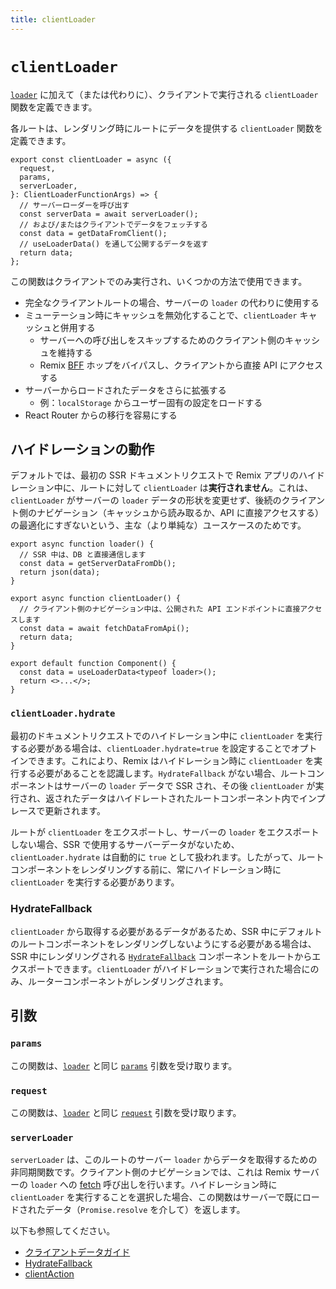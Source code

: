 ```yaml
---
title: clientLoader
---
```


# `clientLoader`

[`loader`][loader] に加えて（または代わりに）、クライアントで実行される `clientLoader` 関数を定義できます。

各ルートは、レンダリング時にルートにデータを提供する `clientLoader` 関数を定義できます。

```tsx
export const clientLoader = async ({
  request,
  params,
  serverLoader,
}: ClientLoaderFunctionArgs) => {
  // サーバーローダーを呼び出す
  const serverData = await serverLoader();
  // および/またはクライアントでデータをフェッチする
  const data = getDataFromClient();
  // useLoaderData() を通して公開するデータを返す
  return data;
};
```

この関数はクライアントでのみ実行され、いくつかの方法で使用できます。

- 完全なクライアントルートの場合、サーバーの `loader` の代わりに使用する
- ミューテーション時にキャッシュを無効化することで、`clientLoader` キャッシュと併用する
  - サーバーへの呼び出しをスキップするためのクライアント側のキャッシュを維持する
  - Remix [BFF][bff] ホップをバイパスし、クライアントから直接 API にアクセスする
- サーバーからロードされたデータをさらに拡張する
  - 例：`localStorage` からユーザー固有の設定をロードする
- React Router からの移行を容易にする

## ハイドレーションの動作

デフォルトでは、最初の SSR ドキュメントリクエストで Remix アプリのハイドレーション中に、ルートに対して `clientLoader` は**実行されません**。これは、`clientLoader` がサーバーの `loader` データの形状を変更せず、後続のクライアント側のナビゲーション（キャッシュから読み取るか、API に直接アクセスする）の最適化にすぎないという、主な（より単純な）ユースケースのためです。

```tsx
export async function loader() {
  // SSR 中は、DB と直接通信します
  const data = getServerDataFromDb();
  return json(data);
}

export async function clientLoader() {
  // クライアント側のナビゲーション中は、公開された API エンドポイントに直接アクセスします
  const data = await fetchDataFromApi();
  return data;
}

export default function Component() {
  const data = useLoaderData<typeof loader>();
  return <>...</>;
}
```

### `clientLoader.hydrate`

最初のドキュメントリクエストでのハイドレーション中に `clientLoader` を実行する必要がある場合は、`clientLoader.hydrate=true` を設定することでオプトインできます。これにより、Remix はハイドレーション時に `clientLoader` を実行する必要があることを認識します。`HydrateFallback` がない場合、ルートコンポーネントはサーバーの `loader` データで SSR され、その後 `clientLoader` が実行され、返されたデータはハイドレートされたルートコンポーネント内でインプレースで更新されます。

<docs-info>ルートが `clientLoader` をエクスポートし、サーバーの `loader` をエクスポートしない場合、SSR で使用するサーバーデータがないため、`clientLoader.hydrate` は自動的に `true` として扱われます。したがって、ルートコンポーネントをレンダリングする前に、常にハイドレーション時に `clientLoader` を実行する必要があります。</docs-info>

### HydrateFallback

`clientLoader` から取得する必要があるデータがあるため、SSR 中にデフォルトのルートコンポーネントをレンダリングしないようにする必要がある場合は、SSR 中にレンダリングされる [`HydrateFallback`][hydratefallback] コンポーネントをルートからエクスポートできます。`clientLoader` がハイドレーションで実行された場合にのみ、ルーターコンポーネントがレンダリングされます。

## 引数

### `params`

この関数は、[`loader`][loader] と同じ [`params`][loader-params] 引数を受け取ります。

### `request`

この関数は、[`loader`][loader] と同じ [`request`][loader-request] 引数を受け取ります。

### `serverLoader`

`serverLoader` は、このルートのサーバー `loader` からデータを取得するための非同期関数です。クライアント側のナビゲーションでは、これは Remix サーバーの `loader` への [fetch][fetch] 呼び出しを行います。ハイドレーション時に `clientLoader` を実行することを選択した場合、この関数はサーバーで既にロードされたデータ（`Promise.resolve` を介して）を返します。

以下も参照してください。

- [クライアントデータガイド][client-data-guide]
- [HydrateFallback][hydratefallback]
- [clientAction][clientaction]

[loader]: ./loader
[loader-params]: ./loader#params
[loader-request]: ./loader#request
[clientaction]: ./client-action
[hydratefallback]: ./hydrate-fallback
[bff]: ../guides/bff
[fetch]: https://developer.mozilla.org/ja/docs/Web/API/Fetch_API
[client-data-guide]: ../guides/client-data

